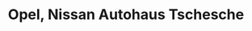 ---
title: "Opel, Nissan Autohaus Tschesche"
url: /peine/opel-nissan-autohaus-tschesche/
shop: Autohaus
---